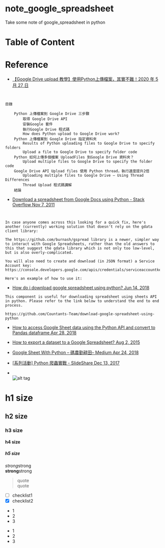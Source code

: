 # note_google_spreadsheet
Take some note of google_spreadsheet in python

# Table of Content


# Reference
* [【Google Drive upload 教學】使用Python上傳檔案，其實不難！2020 年 5 月 27 日](https://markteaching.com/google-drive-upload/?fbclid=IwAR3YjpRc70evRU5ScLWr0qQuTrq0USP-iqt2fDDxuXoR-UaDv5MGEWk_jE0)  
```


目錄

    Python 上傳檔案到 Google Drive 三步驟
        取得 Google Drive API
        安裝Google 套件
        執行Google Drive 程式碼
        How does Python upload to Google Drive work?
    Python 上傳檔案到 Google Drive 指定資料夾
        Results of Python uploading files to Google Drive to specify folders
        Upload a file to Google Drive to specify folder code
    Python 如何上傳多個檔案 UploadFiles 到Google Drive 資料夾？
        Upload multiple files to Google Drive to specify the folder code
    Google Drive API Upload files 使用 Python thread，執行速度提升2倍
        Uploading multiple files to Google Drive – Using Thread Differences
        Thread Upload 程式碼講解
    結論
```

* [Download a spreadsheet from Google Docs using Python - Stack Overflow Nov 7, 2011](https://www.google.com/search?q=python+download+google+spreadsheet&client=firefox-b-d&ei=x6fNXP_5H4vX8QWNsZrADw&start=0&sa=N&ved=0ahUKEwi_-fDqkILiAhWLa7wKHY2YBvg4ChDy0wMIdA&biw=1499&bih=816)  
```


In case anyone comes across this looking for a quick fix, here's another (currently) working solution that doesn't rely on the gdata client library:
```  

```
The https://github.com/burnash/gspread library is a newer, simpler way to interact with Google Spreadsheets, rather than the old answers to this that suggest the gdata library which is not only too low-level, but is also overly-complicated.

You will also need to create and download (in JSON format) a Service Account key: https://console.developers.google.com/apis/credentials/serviceaccountkey

Here's an example of how to use it:
```

* [How do i download google spreadsheet using python? Jun 14, 2018](https://stackoverflow.com/questions/50856503/how-do-i-download-google-spreadsheet-using-python) 
```
This component is useful for downloading spreadsheet using sheets API in python. Please refer to the link below to understand the end to end process.

https://github.com/Countants-Team/download-google-spreadsheet-using-python

```     
* [How to access Google Sheet data using the Python API and convert to Pandas dataframe Apr 28, 2018](https://towardsdatascience.com/how-to-access-google-sheet-data-using-the-python-api-and-convert-to-pandas-dataframe-5ec020564f0e)  
* [How to export a dataset to a Google Spreadsheet? Aug 2, 2015](https://www.dataiku.com/learn/guide/code/python/export-a-dataset-to-google-spreadsheets.html)  
* [Google Sheet With Python – 碼農勤耕田– Medium Apr 24, 2018](https://medium.com/nine9devtw/google-sheet-with-python-1-21268dd68773)  
* [[系列活動] Python 爬蟲實戰 - SlideShare Dec 13, 2017](https://www.slideshare.net/tw_dsconf/python-83977397)  


* []()  
![alt tag]()

# h1 size

## h2 size

### h3 size

#### h4 size

##### h5 size

*strong*strong  
**strong**strong  

> quote  
> quote

- [ ] checklist1
- [x] checklist2

* 1
* 2
* 3

- 1
- 2
- 3